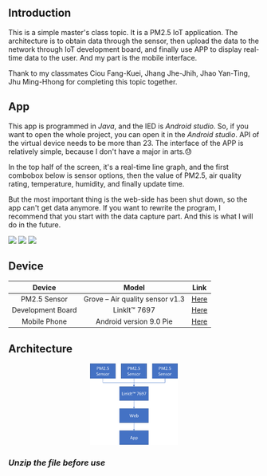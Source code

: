 ## Introduction
This is a simple master's class topic. It is a PM2.5 IoT application. 
The architecture is to obtain data through the sensor, then upload the data to the network through IoT development board, and finally use APP to display real-time data to the user. And my part is the mobile interface.

Thank to my classmates Ciou Fang-Kuei, Jhang Jhe-Jhih, Jhao Yan-Ting, Jhu Ming-Hhong for completing this topic together.

## App
This app is programmed in *Java*, and the IED is *Android studio*. So, if you want to open the whole project, you can open it in the *Android studio*. API of the virtual device needs to be more than 23. The interface of the APP is relatively simple, because I don't have a major in arts.:sweat:

In the top half of the screen, it's a real-time line graph, and the first combobox below is sensor options, then the value of PM2.5, air quality rating, temperature, humidity, and finally update time.

But the most important thing is the web-side has been shut down, so the app can't get data anymore. If you want to rewrite the program, I recommend that you start with the data capture part. And this is what I will do in the future.

![](https://img.shields.io/badge/Android-9.0%20Pie-brightgreen) ![](https://img.shields.io/badge/Android%20studio-3.1.3-blueviolet) ![](https://img.shields.io/badge/API-%3E23.0-ff69b4) 


## Device
| Device            | Model                           | Link |
|:-----------------:|:-------------------------------:|:----:|
| PM2.5 Sensor      | Grove – Air quality sensor v1.3 | [Here](http://wiki.seeedstudio.com/Grove-Air_Quality_Sensor_v1.3/) |
| Development Board | LinkIt™ 7697                    | [Here](http://labs.mediatek.com/en/platform/linkit-7697) |
| Mobile Phone      | Android version 9.0 Pie         | [Here](https://developer.android.com/about/versions/pie) |

## Architecture
<p align="center">
	<img src="https://github.com/ZongN/ISU_CSIE_PM2.5Monitor-App/blob/master/Architecture.png" alt="Sample"  width="35%" height="35%">
	<p align="center"></p>
</p>

### *Unzip the file before use*
